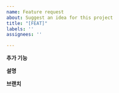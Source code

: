 ```yaml
---
name: Feature request
about: Suggest an idea for this project
title: "[FEAT]"
labels: ''
assignees: ''

---
```


**추가 기능**


**설명**


**브랜치**
